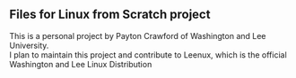 ## Files for Linux from Scratch project
<p>This is a personal project by Payton Crawford of Washington and Lee University.
<br>I plan to maintain this project and contribute to Leenux, which is the official Washington and Lee Linux Distribution</p>
